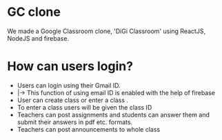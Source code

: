# GC clone
We made a Google Classroom clone, 'DiGi Classroom' using ReactJS, NodeJS and firebase.
# How can users login?
- Users can login using their Gmail ID.
- |-> This function of using email ID is enabled with the help of firebase
- User can create class or enter a class .
- To enter a class users will be given the class ID
- Teachers can post assignments and students can answer them and submit their answers in pdf etc. formats.
- Teachers can post announcements to whole class
